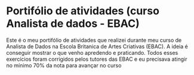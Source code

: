 # Portifólio de atividades (curso Analista de dados - EBAC)

Este é o meu portifólio de atividades que realizei durante meu curso de Analista de Dados na Escola Britanica de Artes Criativas (EBAC). A ideia é conseguir mostrar o que venho apredendo e praticando. Todos esses exercícios foram corrigidos pelos tutores das EBAC e eu precisava atingir no mínimo 70% da nota para avançar no curso
